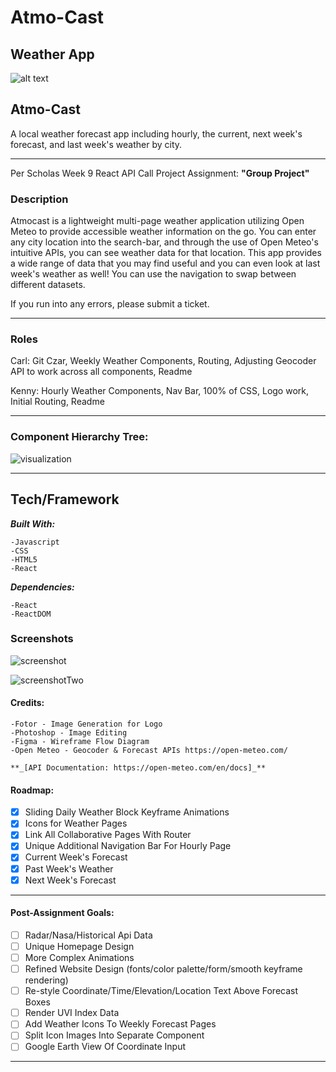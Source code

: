 # Atmo-Cast

## Weather App

![alt text](https://i.ibb.co/r29rxWk/cleancut-logo-for-README-3-resize.png)

## Atmo-Cast

A local weather forecast app including hourly, the current, next week's forecast, and last week's weather by city.

---

Per Scholas Week 9 React API Call Project Assignment: **"Group Project"**

### Description

Atmocast is a lightweight multi-page weather application utilizing Open Meteo to provide accessible weather information on the go. You can enter any city location into the search-bar, and through the use of Open Meteo's intuitive APIs, you can see weather data for that location. This app provides a wide range of data that you may find useful and you can even look at last week's weather as well! You can use the navigation to swap between different datasets.

If you run into any errors, please submit a ticket.

---

### Roles

Carl: Git Czar, Weekly Weather Components, Routing, Adjusting Geocoder API to work across all components, Readme

Kenny: Hourly Weather Components, Nav Bar, 100% of CSS, Logo work, Initial Routing, Readme

---

### Component Hierarchy Tree:

![visualization](https://i.ibb.co/WypgfWv/Atmo-Cast-component-hierarchy.png)

---

## Tech/Framework

**_Built With:_**

```
-Javascript
-CSS
-HTML5
-React

```

**_Dependencies:_**

```
-React
-ReactDOM
```

### Screenshots

![screenshot](https://i.ibb.co/DwtnKRW/screenshot-7-29-23-HOURLY-w-Nav.png)

![screenshotTwo](https://i.ibb.co/84pJSZF/screenshot-7-29-23-Seven-Day-w-Nav.png)

#### Credits:

```
-Fotor - Image Generation for Logo
-Photoshop - Image Editing
-Figma - Wireframe Flow Diagram
-Open Meteo - Geocoder & Forecast APIs https://open-meteo.com/

**_[API Documentation: https://open-meteo.com/en/docs]_**

```

#### Roadmap:

- [x] Sliding Daily Weather Block Keyframe Animations
- [x] Icons for Weather Pages
- [x] Link All Collaborative Pages With Router
- [x] Unique Additional Navigation Bar For Hourly Page
- [x] Current Week's Forecast
- [x] Past Week's Weather
- [x] Next Week's Forecast

---

#### Post-Assignment Goals:

- [ ] Radar/Nasa/Historical Api Data
- [ ] Unique Homepage Design
- [ ] More Complex Animations
- [ ] Refined Website Design (fonts/color palette/form/smooth keyframe rendering)
- [ ] Re-style Coordinate/Time/Elevation/Location Text Above Forecast Boxes
- [ ] Render UVI Index Data
- [ ] Add Weather Icons To Weekly Forecast Pages
- [ ] Split Icon Images Into Separate Component
- [ ] Google Earth View Of Coordinate Input

---
